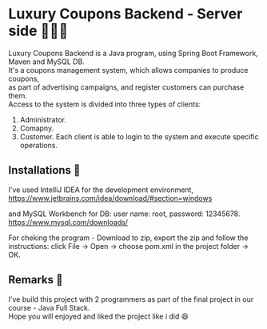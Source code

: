 # Luxury Coupons Backend - Server side 👩🏻‍💻

Luxury Coupons Backend is a Java program, using Spring Boot Framework, Maven and MySQL DB.\
It's a coupons management system, which allows companies to produce coupons,\
as part of advertising campaigns, and register customers can purchase them.\
Access to the system is divided into three types of clients:
1. Administrator.
2. Comapny.
3. Customer.
Each client is able to login to the system and execute specific operations.

## Installations 🔧
I've used IntelliJ IDEA for the development environment,\
https://www.jetbrains.com/idea/download/#section=windows

and MySQL Workbench for DB: user name: root, password: 12345678.\
https://www.mysql.com/downloads/

For cheking the program - Download to zip, export the zip and follow the instructions:
click File -> Open -> choose pom.xml in the project folder -> OK.

## Remarks 📝
I've build this project with 2 programmers as part of the final project in our course - Java Full Stack.\
Hope you will enjoyed and liked the project like i did 😄
